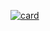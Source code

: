 [![card](https://github-readme-stats.vercel.app/api?username=kayua&theme=default&show_icons=true)](https://github.com/iuricode/)
